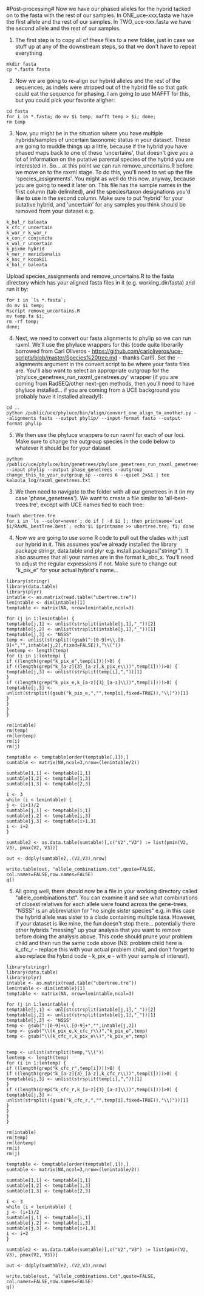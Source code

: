 #Post-processing#
Now we have our phased alleles for the hybrid tacked on to the fasta with the rest of our samples. In ONE_uce-xxx.fasta we have the first allele and the rest of our samples. In TWO_uce-xxx.fasta we have the second allele and the rest of our samples.

1) The first step is to copy all of these files to a new folder, just in case we stuff up at any of the downstream steps, so that we don't have to repeat everything
```
mkdir fasta
cp *.fasta fasta
```

2) Now we are going to re-align our hybrid alleles and the rest of the sequences, as indels were stripped out of the hybrid file so that gatk could eat the sequence for phasing. I am going to use MAFFT for this, but you could pick your favorite aligher:
```
cd fasta
for i in *.fasta; do mv $i temp; mafft temp > $i; done;
rm temp
```

3) Now, you might be in the situation where you have multiple hybrids/samples of uncertain taxonomic status in your dataset. These are going to muddle things up a little, because if the hybrid you have phased maps back to one of these 'uncertains', that doesn't give you a lot of information on the putative parental species of the hybrid you are interested in. So... at this point we can run remove_uncertains.R before we move on to the raxml stage. To do this, you'll need to set up the file 'species_assignments'. You might as well do this now, anyway, because you are going to need it later on. This file has the sample names in the first column (tab delimited), and the species/taxon designations you'd like to use in the second column. Make sure to put 'hybrid' for your putative hybrid, and 'uncertain' for any samples you think should be removed from your dataset e.g.
```
k_bal_r baleata
k_cfc_r uncertain
k_war_r k_war_r
k_con_r conjuncta
k_wal_r uncertain
k_pixme hybrid
k_mer_r meridionalis
k_koc_r kocakii
k_bal_r baleata
```

Upload species_assignments and remove_uncertains.R to the fasta directory which has your aligned fasta files in it (e.g. working_dir/fasta) and run it by:
```
for i in `ls *.fasta`;
do mv $i temp;
Rscript remove_uncertains.R
mv temp.fa $i;
rm -rf temp;
done;
```

4) Next, we need to convert our fasta alignments to phylip so we can run raxml. We'll use the phyluce wrappers for this (code quite liberarlly borrowed from Carl Oliveros - https://github.com/carloliveros/uce-scripts/blob/master/Species%20tree.md - thanks Carl!). Set the --alignments argument in the convert script to be where your fasta files are. You'll also want to select an appropriate outgroup for the 'phyluce_genetrees_run_raxml_genetrees.py' wrapper (if you are coming from RadSEQ/other next-gen methods, then you'll need to have phyluce installed... if you are coming from a UCE background you probably have it installed already!):

```
cd ..
python /public/uce/phyluce/bin/align/convert_one_align_to_another.py --alignments fasta --output phylip/ --input-format fasta --output-format phylip
```

5) We then use the phyluce wrappers to run raxml for each of our loci. Make sure to change the outgroup species in the code below to whatever it should be for your dataset 
```
python /public/uce/phyluce/bin/genetrees/phyluce_genetrees_run_raxml_genetrees.py --input phylip --output phase_genetrees --outgroup change_this_to_your_outgroup_sp --cores 6 --quiet 2>&1 | tee kaloula_log/raxml_genetrees.txt
```

3) We then need to navigate to the folder with all our genetrees in it (in my case 'phase_genetrees'). We want to create a file similar to 'all-best-trees.tre', except with UCE names tied to each tree:
```
touch ubertree.tre
for i in `ls --color=never`; do if [ -d $i ]; then printname=`cat $i/RAxML_bestTree.best`; echo $i $printname >> ubertree.tre; fi; done 
```

4) Now we are going to use some R code to pull out the clades with just our hybrid in it. This assumes you've already installed the library package stringr, data.table and plyr e.g. install.packages("stringr"). It also assumes that all your names are in the format k_abc_x. You'll need to adjust the regular expressions if not. Make sure to change out "k_pix_e" for your actual hybrid's name...
```
library(stringr)
library(data.table)
library(plyr)
intable <- as.matrix(read.table("ubertree.tre"))
lenintable <- dim(intable)[1]
temptable <- matrix(NA, nrow=lenintable,ncol=3)

for (j in 1:lenintable) {
temptable[j,1] <- unlist(strsplit(intable[j,1],"_"))[2]
temptable[j,2] <- unlist(strsplit(intable[j,1],"_"))[1]
temptable[j,3] <- "NSSS"
temp <- unlist(strsplit((gsub(":[0-9]+\\.[0-9]+","",intable[j,2],fixed=FALSE)),"\\("))
lentemp <- length(temp)
for (i in 1:lentemp) {
if ((length(grep("k_pix_e",temp[i])))>0) {
if ((length(grep("k_[a-z]{3}_[a-z],k_pix_e\\))",temp[i])))>0) {
temptable[j,3] <- unlist(strsplit(temp[i],","))[1]
}
if ((length(grep("k_pix_e,k_[a-z]{3}_[a-z]\\))",temp[i])))>0) {
temptable[j,3] <- unlist(strsplit((gsub("k_pix_e,","",temp[i],fixed=TRUE)),"\\)"))[1]
}
}
}
}

rm(intable)
rm(temp)
rm(lentemp)
rm(i)
rm(j)

temptable <- temptable[order(temptable[,1]),]
sumtable <- matrix(NA,ncol=3,nrow=(lenintable/2))

sumtable[1,1] <- temptable[1,1]
sumtable[1,2] <- temptable[1,3]
sumtable[1,3] <- temptable[2,3]

i <- 3
while (i < lenintable) {
j <- (i+1)/2
sumtable[j,1] <- temptable[i,1]
sumtable[j,2] <- temptable[i,3]
sumtable[j,3] <- temptable[i+1,3]
i <- i+2
}

sumtable2 <- as.data.table(sumtable)[,c("V2","V3") := list(pmin(V2, V3), pmax(V2, V3))]

out <- ddply(sumtable2,.(V2,V3),nrow)

write.table(out, "allele_combinations.txt",quote=FALSE, col.names=FALSE,row.names=FALSE)
q()
```

5) All going well, there should now be a file in your working directory called "allele_combinations.txt". You can examine it and see what combinations of closest relatives for each allele were found across the gene-trees. "NSSS" is an abbreviation for "no single sister species" e.g. in this case the hybrid allele was sister to a clade containing multiple taxa. However, if your dataset is like mine, the fun doesn't stop there... potentially there other hybrids "messing" up your analysis that you want to remove before doing the analysis above. This code should prune your problem child and then run the same code above (NB: problem child here is k_cfc_r - replace this with your actual problem child, and don't forget to also replace the hybrid code - k_pix_e - with your sample of interest).
```
library(stringr)
library(data.table)
library(plyr)
intable <- as.matrix(read.table("ubertree.tre"))
lenintable <- dim(intable)[1]
temptable <- matrix(NA, nrow=lenintable,ncol=3)

for (j in 1:lenintable) {
temptable[j,1] <- unlist(strsplit(intable[j,1],"_"))[2]
temptable[j,2] <- unlist(strsplit(intable[j,1],"_"))[1]
temptable[j,3] <- "NSSS"
temp <- gsub(":[0-9]+\\.[0-9]+","",intable[j,2])
temp <- gsub("\\(k_pix_e,k_cfc_r\\)","k_pix_e",temp)
temp <- gsub("\\(k_cfc_r,k_pix_e\\)","k_pix_e",temp)


temp <- unlist(strsplit(temp,"\\("))
lentemp <- length(temp)
for (i in 1:lentemp) {
if ((length(grep("k_cfc_r",temp[i])))>0) {
if ((length(grep("k_[a-z]{3}_[a-z],k_cfc_r\\))",temp[i])))>0) {
temptable[j,3] <- unlist(strsplit(temp[i],","))[1]
}
if ((length(grep("k_cfc_r,k_[a-z]{3}_[a-z]\\))",temp[i])))>0) {
temptable[j,3] <- unlist(strsplit((gsub("k_cfc_r,","",temp[i],fixed=TRUE)),"\\)"))[1]
}
}
}
}

rm(intable)
rm(temp)
rm(lentemp)
rm(i)
rm(j)

temptable <- temptable[order(temptable[,1]),]
sumtable <- matrix(NA,ncol=3,nrow=(lenintable/2))

sumtable[1,1] <- temptable[1,1]
sumtable[1,2] <- temptable[1,3]
sumtable[1,3] <- temptable[2,3]

i <- 3
while (i < lenintable) {
j <- (i+1)/2
sumtable[j,1] <- temptable[i,1]
sumtable[j,2] <- temptable[i,3]
sumtable[j,3] <- temptable[i+1,3]
i <- i+2
}

sumtable2 <- as.data.table(sumtable)[,c("V2","V3") := list(pmin(V2, V3), pmax(V2, V3))]

out <- ddply(sumtable2,.(V2,V3),nrow)

write.table(out, "allele_combinations.txt",quote=FALSE, col.names=FALSE,row.names=FALSE)
q()
```



